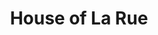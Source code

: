 ---
title: "House of La Rue"
url: /provincetown/house-of-la-rue-commercial-street/
shop: clothes
---